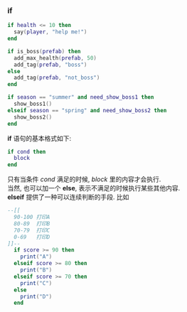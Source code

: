 ### if
```lua
if health <= 10 then 
  say(player, "help me!")
end

if is_boss(prefab) then 
  add_max_health(prefab, 50)
  add_tag(prefab, "boss")
else 
  add_tag(prefab, "not_boss")
end

if season == "summer" and need_show_boss1 then 
  show_boss1()
elseif season == "spring" and need_show_boss2 then 
  show_boss2()
end


```
**if** 语句的基本格式如下:
```lua
if cond then 
  block
end
```
只有当条件 *cond* 满足的时候, *block* 里的内容才会执行.  
当然, 也可以加一个 **else**, 表示不满足的时候执行某些其他内容.  
**elseif** 提供了一种可以连续判断的手段. 比如  
```lua
--[[
  90-100 打印A
  80-89  打印B
  70-79  打印C
  0-69   打印D
]]--
  if score >= 90 then 
    print("A")
  elseif score >= 80 then 
    print("B")
  elseif score >= 70 then
    print("C")
  else
    print("D")
  end
```

